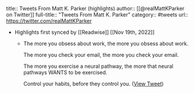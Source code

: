 title:: Tweets From Matt K. Parker (highlights)
author:: [[@realMattKParker on Twitter]]
full-title:: "Tweets From Matt K. Parker"
category:: #tweets
url:: https://twitter.com/realMattKParker

- Highlights first synced by [[Readwise]] [[Nov 19th, 2022]]
	- The more you obsess about work, the more you obsess about work. 
	  
	  The more you check your email, the more you check your email. 
	  
	  The more you exercise a neural pathway, the more that neural pathways WANTS to be exercised.
	  
	  Control your habits, before they control you. ([View Tweet](https://twitter.com/realMattKParker/status/1512378029233823748))
